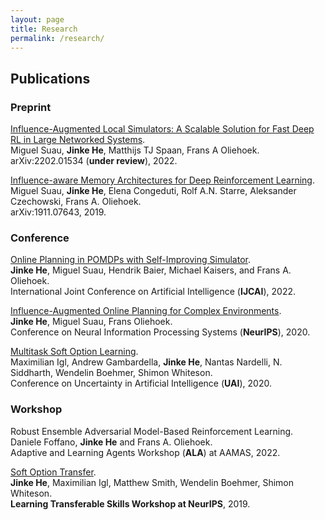 ```yaml
---
layout: page
title: Research
permalink: /research/
---
```


## Publications

### Preprint

[Influence-Augmented Local Simulators: A Scalable Solution for Fast Deep RL in Large Networked Systems](https://arxiv.org/abs/2202.01534).    
Miguel Suau, **Jinke He**, Matthijs TJ Spaan, Frans A Oliehoek.     
arXiv:2202.01534 (**under review**), 2022.

[Influence-aware Memory Architectures for Deep Reinforcement Learning](https://arxiv.org/abs/1911.07643).   
Miguel Suau, **Jinke He**, Elena Congeduti, Rolf A.N. Starre, Aleksander Czechowski, Frans A. Oliehoek.   
arXiv:1911.07643, 2019.

### Conference

[Online Planning in POMDPs with Self-Improving Simulator](https://arxiv.org/abs/2201.11404).  
**Jinke He**, Miguel Suau, Hendrik Baier, Michael Kaisers, and Frans A. Oliehoek.   
International Joint Conference on Artificial Intelligence (**IJCAI**), 2022.

[Influence-Augmented Online Planning for Complex Environments](https://arxiv.org/abs/2010.11038).   
**Jinke He**, Miguel Suau, Frans Oliehoek.  
Conference on Neural Information Processing Systems (**NeurIPS**), 2020.

[Multitask Soft Option Learning](https://auai.org/uai2020/proceedings/397_main_paper.pdf).   
Maximilian Igl, Andrew Gambardella, **Jinke He**, Nantas Nardelli, N. Siddharth, Wendelin Boehmer, Shimon Whiteson.    
Conference on Uncertainty in Artificial Intelligence (**UAI**), 2020. 

### Workshop

Robust Ensemble Adversarial Model-Based Reinforcement Learning.   
Daniele Foffano, **Jinke He** and Frans A. Oliehoek.   
Adaptive and Learning Agents Workshop (**ALA**) at AAMAS, 2022.

[Soft Option Transfer](https://www.skillsworkshop.ai/uploads/1/2/1/5/121527312/softoptiontransfer.pdf).   
**Jinke He**, Maximilian Igl, Matthew Smith, Wendelin Boehmer, Shimon Whiteson.   
**Learning Transferable Skills Workshop at NeurIPS**, 2019.
